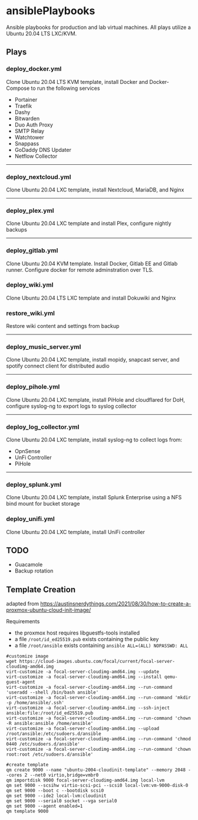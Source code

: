 # ansiblePlaybooks

Ansible playbooks for production and lab virtual machines.  All plays utilize a Ubuntu 20.04 LTS LXC/KVM.


## Plays

### deploy_docker.yml
Clone Ubuntu 20.04 LTS KVM template, install Docker and Docker-Compose to run the following services
* Portainer
* Traefik
* Dashy
* Bitwarden
* Duo Auth Proxy
* SMTP Relay
* Watchtower
* Snappass
* GoDaddy DNS Updater
* Netflow Collector

---

### deploy_nextcloud.yml

Clone Ubuntu 20.04 LXC template, install Nextcloud, MariaDB, and Nginx

---

### deploy_plex.yml

Clone Ubuntu 20.04 LXC template and install Plex, configure nightly backups

---

### deploy_gitlab.yml

Clone Ubuntu 20.04 KVM template.  Install Docker, Gitlab EE and Gitlab runner.  Configure docker for remote adminstration over TLS.

### deploy_wiki.yml

Clone Ubuntu 20.04 LTS LXC template and install Dokuwiki and Nginx


### restore_wiki.yml
Restore wiki content and settings from backup

---

### deploy_music_server.yml
Clone Ubuntu 20.04 LXC template, install mopidy, snapcast server, and spotify connect client for distributed audio

---

### deploy_pihole.yml
Clone Ubuntu 20.04 LXC template, install PiHole and cloudflared for DoH, configure syslog-ng to export logs to syslog collector

---
### deploy_log_collector.yml
Clone Ubuntu 20.04 LXC template, install syslog-ng to collect logs from:
- OpnSense
- UnFi Controller
- PiHole

---


### deploy_splunk.yml
Clone Ubuntu 20.04 LXC template, install Splunk Enterprise using a NFS bind mount for bucket storage

### deploy_unifi.yml
Clone Ubuntu 20.04 LXC template, install UniFi controller


## TODO
* Guacamole
* Backup rotation

## Template Creation
adapted from https://austinsnerdythings.com/2021/08/30/how-to-create-a-proxmox-ubuntu-cloud-init-image/ 

Requirements
* the proxmox host requires libguestfs-tools installed
* a file `/root/id_ed25519.pub` exists containing the public key
* a file `/root/ansible` exists containing `ansible ALL=(ALL) NOPASSWD: ALL`

```console
#customize image
wget https://cloud-images.ubuntu.com/focal/current/focal-server-cloudimg-amd64.img
virt-customize -a focal-server-cloudimg-amd64.img --update
virt-customize -a focal-server-cloudimg-amd64.img --install qemu-guest-agent
virt-customize -a focal-server-cloudimg-amd64.img --run-command 'useradd --shell /bin/bash ansible'
virt-customize -a focal-server-cloudimg-amd64.img --run-command 'mkdir -p /home/ansible/.ssh'
virt-customize -a focal-server-cloudimg-amd64.img --ssh-inject ansible:file:/root/id_ed25519.pub
virt-customize -a focal-server-cloudimg-amd64.img --run-command 'chown -R ansible:ansible /home/ansible'
virt-customize -a focal-server-cloudimg-amd64.img --upload /root/ansible:/etc/sudoers.d/ansible
virt-customize -a focal-server-cloudimg-amd64.img --run-command 'chmod 0440 /etc/sudoers.d/ansible'
virt-customize -a focal-server-cloudimg-amd64.img --run-command 'chown root:root /etc/sudoers.d/ansible'

#create template
qm create 9000 --name "ubuntu-2004-cloudinit-template" --memory 2048 --cores 2 --net0 virtio,bridge=vmbr0
qm importdisk 9000 focal-server-cloudimg-amd64.img local-lvm
qm set 9000 --scsihw virtio-scsi-pci --scsi0 local-lvm:vm-9000-disk-0
qm set 9000 --boot c --bootdisk scsi0
qm set 9000 --ide2 local-lvm:cloudinit
qm set 9000 --serial0 socket --vga serial0
qm set 9000 --agent enabled=1
qm template 9000
```